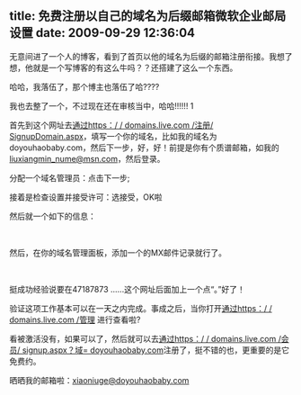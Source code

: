 title: 免费注册以自己的域名为后缀邮箱微软企业邮局设置
date: 2009-09-29 12:36:04
---

<p>
	无意间进了一个人的博客，看到了首页以他的域名为后缀的邮箱注册衔接。我想了想，他就是一个写博客的有这么牛吗？？还搭建了这么一个东西。</p>
<p>
	哈哈，我落伍了，那个博主也落伍了哈????</p>
<p>
	我也去整了一个，不过现在还在审核当中，哈哈!!!!!! 1</p>
<p>
	首先到这个网址去<a href="https://domains.live.com/Signup/SignupDomain.aspx" rel="external" target="_blank">通过https：/ / domains.live.com /注册/ SignupDomain.aspx</a>，填写一个你的域名，比如我的域名为doyouhaobaby.com，然后下一步，好，好！前提是你有个质谱邮箱，如我的<a href="mailto:liuxiangmin_nume@msn.com">liuxiangmin_nume@msn.com</a>，然后登录。</p>
<p>
	分配一个域名管理员：点击下一步;</p>
<p>
	接着是检查设置并接受许可：选接受，OK啦</p>
<p>
	然后就一个如下的信息：</p>
<p>
	&nbsp;</p>
<p>
	然后，在你的域名管理面板，添加一个的MX邮件记录就行了。</p>
<p>
	&nbsp;</p>
<p>
	挺成功经验说要在47187873 ......这个网址后面加上一个点&ldquo;。&rdquo;好了！</p>
<p>
	验证这项工作基本可以在一天之内完成。事成之后，当你打开<a href="https://domains.live.com/manage" rel="external" target="_blank">通过https：/ / domains.live.com /管理</a> 进行查看啦?</p>
<p>
	看被激活没有，如果可以了，然后就可以去<a href="https://domains.live.com/members/signup.aspx?domain=doyouhaobaby.com target=">通过https：/ / domains.live.com /会员/ signup.aspx？域= doyouhaobaby.com</a>注册了，挺不错的也，更重要的是它免费约。</p>
<p>
	晒晒我的邮箱啦：<a href="mailto:xiaoniuge@doyouhaobaby.com">xiaoniuge@doyouhaobaby.com</a></p>
